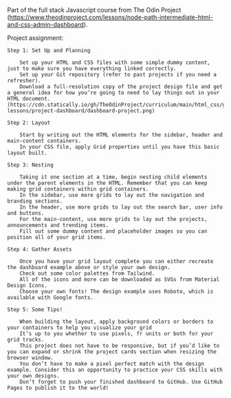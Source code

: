 Part of the full stack Javascript course from The Odin Project (https://www.theodinproject.com/lessons/node-path-intermediate-html-and-css-admin-dashboard).

Project assignment:
    
    Step 1: Set Up and Planning

        Set up your HTML and CSS files with some simple dummy content, just to make sure you have everything linked correctly.
        Set up your Git repository (refer to past projects if you need a refresher).
        Download a full-resolution copy of the project design file and get a general idea for how you’re going to need to lay things out in your HTML document. (https://cdn.statically.io/gh/TheOdinProject/curriculum/main/html_css/grid-lessons/project-dashboard/dashboard-project.png)

    Step 2: Layout

        Start by writing out the HTML elements for the sidebar, header and main-content containers.
        In your CSS file, apply Grid properties until you have this basic layout built.

    Step 3: Nesting

        Taking it one section at a time, begin nesting child elements under the parent elements in the HTML. Remember that you can keep making grid containers within grid containers.
        In the sidebar, use more grids to lay out the navigation and branding sections.
        In the header, use more grids to lay out the search bar, user info and buttons.
        For the main-content, use more grids to lay out the projects, announcements and trending items.
        Fill out some dummy content and placeholder images so you can position all of your grid items.

    Step 4: Gather Assets

        Once you have your grid layout complete you can either recreate the dashboard example above or style your own design.
        Check out some color palettes from Tailwind.
        All of the icons and more can be downloaded as SVGs from Material Design Icons.
        Choose your own fonts! The design example uses Roboto, which is available with Google fonts.

    Step 5: Some Tips!

        When building the layout, apply background colors or borders to your containers to help you visualize your grid
        It’s up to you whether to use pixels, fr units or both for your grid tracks.
        This project does not have to be responsive, but if you’d like to you can expand or shrink the project cards section when resizing the browser window.
        You don’t have to make a pixel perfect match with the design example. Consider this an opportunity to practice your CSS skills with your own designs.
        Don’t forget to push your finished dashboard to GitHub. Use GitHub Pages to publish it to the world!



